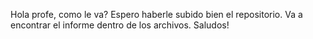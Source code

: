 Hola profe, como le va? Espero haberle subido bien el repositorio. Va a encontrar el informe dentro de los archivos. Saludos!
